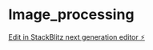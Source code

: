 # Image_processing

[Edit in StackBlitz next generation editor ⚡️](https://stackblitz.com/~/github.com/AkshatVH/Image_processing)